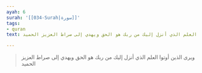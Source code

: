 ```yaml
---
ayah: 6
surah: '[[034-Surah|سورة]]'
tags:
- quran
text: ويرى الذين أوتوا العلم الذي أنزل إليك من ربك هو الحق ويهدي إلى صراط العزيز الحميد

---
```

> ويرى الذين أوتوا العلم الذي أنزل إليك من ربك هو الحق ويهدي إلى صراط العزيز الحميد
